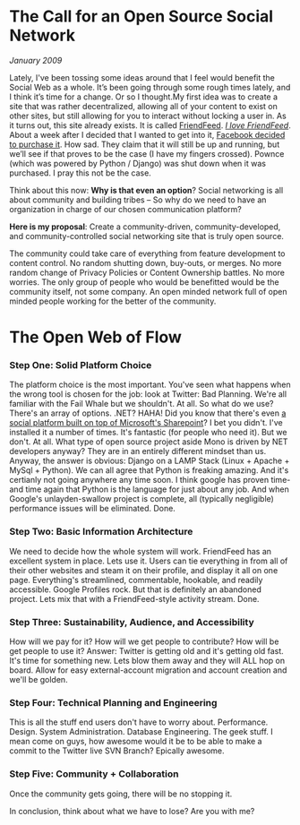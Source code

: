 # The Call for an Open Source Social Network
*January 2009*





  Lately, I've been tossing some ideas around that I feel would benefit the Social Web as a whole. It’s been going through some rough times lately, and I think it’s time for a change. Or so I thought.My first idea was to create a site that was rather decentralized, allowing all of your content to exist on other sites, but still allowing for you to interact without locking a user in. As it turns out, this site already exists. It is called [FriendFeed](http://friendfeed.com/kennethreitz). *[I love FriendFeed](http://kennethreitz.com/blog/friendfeed-is-awesome/)*. About a week after I decided that I wanted to get into it, [Facebook decided to purchase it](http://kennethreitz.com/blog/friendfeed-is-awesome/). How sad. They claim that it will still be up and running, but we’ll see if that proves to be the case (I have my fingers crossed). Pownce (which was powered by Python / Django) was shut down when it was purchased. I pray this not be the case.

 Think about this now: **Why is that even an option**? Social networking is all about community and building tribes – So why do we need to have an organization in charge of our chosen communication platform?

 **Here is my proposal**: Create a community\-driven, community\-developed, and community\-controlled social networking site that is truly open source.

 The community could take care of everything from feature development to content control. No random shutting down, buy\-outs, or merges. No more random change of Privacy Policies or Content Ownership battles. No more worries. The only group of people who would be benefitted would be the community itself, not some company. An open minded network full of open minded people working for the better of the community.

  # The Open Web of Flow

 ### **Step One**: Solid Platform Choice

 The platform choice is the most important. You've seen what happens when the wrong tool is chosen for the job: look at Twitter: Bad Planning. We're all familiar with the Fail Whale but we shouldn't. At all. So what do we use? There's an array of options. .NET? HAHA! Did you know that there's even [a social platform built on top of Microsoft's Sharepoint](http://membertomember.com/)? I bet you didn't. I've installed it a number of times. It's fantastic (for people who need it). But we don't. At all. What type of open source project aside Mono is driven by NET developers anyway? They are in an entirely different mindset than us. Anyway, the answer is obvious: Django on a LAMP Stack (Linux \+ Apache \+ MySql \+ Python). We can all agree that Python is freaking amazing. And it's certianly not going anywhere any time soon. I think google has proven time\-and time again that Python is the language for just about any job. And when Google's unlayden\-swallow project is complete, all (typically negligible) performance issues will be eliminated. Done.


 ### **Step Two**: Basic Information Architecture

 We need to decide how the whole system will work. FriendFeed has an excellent system in place. Lets use it. Users can tie everything in from all of their other websites and steam it on their profile, and display it all on one page. Everything's streamlined, commentable, hookable, and readily accessible. Google Profiles rock. But that is definitely an abandoned project. Lets mix that with a FriendFeed\-style activity stream. Done.

 ### **Step Three**: Sustainability, Audience, and Accessibility

 How will we pay for it? How will we get people to contribute? How will be get people to use it? Answer: Twitter is getting old and it's getting old fast. It's time for something new. Lets blow them away and they will ALL hop on board. Allow for easy external\-account migration and account creation and we'll be golden.

 ### **Step Four**: Technical Planning and Engineering

 This is all the stuff end users don't have to worry about. Performance. Design. System Administration. Database Engineering. The geek stuff. I mean come on guys, how awesome would it be to be able to make a commit to the Twitter live SVN Branch? Epically awesome.

 ### **Step Five**: Community \+ Collaboration

 Once the community gets going, there will be no stopping it.

 In conclusion, think about what we have to lose? Are you with me?

  